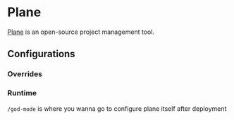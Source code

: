 # Plane

[Plane](https://plane.so/) is an open-source project management tool.

## Configurations

### Overrides

### Runtime

`/god-mode` is where you wanna go to configure plane itself after deployment
